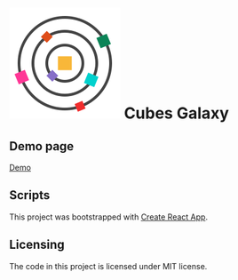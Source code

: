 [logo]: https://github.com/MenSeb/react-cubes-galaxy/blob/master/public/logo.svg "Cubes Galaxy logo"

# ![alt text][logo] Cubes Galaxy

## Demo page

[Demo](https://menseb.github.io/react-cubes-galaxy/)

## Scripts

This project was bootstrapped with [Create React App](https://github.com/facebook/create-react-app).

## Licensing

The code in this project is licensed under MIT license.